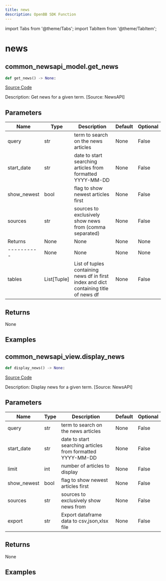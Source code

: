 ```yaml
---
title: news
description: OpenBB SDK Function
---
```


import Tabs from '@theme/Tabs';
import TabItem from '@theme/TabItem';

# news

<Tabs>
<TabItem value="model" label="Model" default>

## common_newsapi_model.get_news

```python title='openbb_terminal/decorators.py'
def get_news() -> None:
```
[Source Code](https://github.com/OpenBB-finance/OpenBBTerminal/tree/main/openbb_terminal/decorators.py#L18)

Description: Get news for a given term. [Source: NewsAPI]

## Parameters

| Name | Type | Description | Default | Optional |
| ---- | ---- | ----------- | ------- | -------- |
| query | str | term to search on the news articles | None | False |
| start_date | str | date to start searching articles from formatted YYYY-MM-DD | None | False |
| show_newest | bool | flag to show newest articles first | None | False |
| sources | str | sources to exclusively show news from (comma separated) | None | False |
| Returns | None | None | None | None |
| ---------- | None | None | None | None |
| tables | List[Tuple] | List of tuples containing news df in first index and dict containing title of news df | None | False |

## Returns

None

## Examples



</TabItem>
<TabItem value="view" label="View">

## common_newsapi_view.display_news

```python title='openbb_terminal/decorators.py'
def display_news() -> None:
```
[Source Code](https://github.com/OpenBB-finance/OpenBBTerminal/tree/main/openbb_terminal/decorators.py#L20)

Description: Display news for a given term. [Source: NewsAPI]

## Parameters

| Name | Type | Description | Default | Optional |
| ---- | ---- | ----------- | ------- | -------- |
| query | str | term to search on the news articles | None | False |
| start_date | str | date to start searching articles from formatted YYYY-MM-DD | None | False |
| limit | int | number of articles to display | None | False |
| show_newest | bool | flag to show newest articles first | None | False |
| sources | str | sources to exclusively show news from | None | False |
| export | str | Export dataframe data to csv,json,xlsx file | None | False |

## Returns

None

## Examples



</TabItem>
</Tabs>